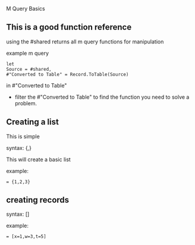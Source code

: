 M Query Basics


## This is a good function reference

using the #shared returns all m query functions for manipulation

example m query

    let
    Source = #shared,
    #"Converted to Table" = Record.ToTable(Source)
in
       #"Converted to Table"


* filter the #"Converted to Table" to find the function you need to solve a problem. 


## Creating a list

This is simple

syntax: {,}

This will create a basic list

example:

    = {1,2,3}


## creating records

syntax: []


example:

    = [x=1,w=3,t=5]

